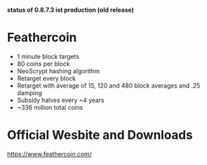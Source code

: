 
**status of 0.8.7.3 ist production (old release)**

Feathercoin
===========

 - 1 minute block targets
 - 80 coins per block
 - NeoScrypt hashing algorithm
 - Retarget every block
 - Retarget with average of 15, 120 and 480 block averages and .25 damping
 - Subsidy halves every ~4 years
 - ~336 million total coins
 
Official Wesbite and Downloads
==============================

https://www.feathercoin.com/
